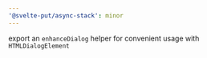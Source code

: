 ```yaml
---
'@svelte-put/async-stack': minor
---
```


export an `enhanceDialog` helper for convenient usage with `HTMLDialogElement`
